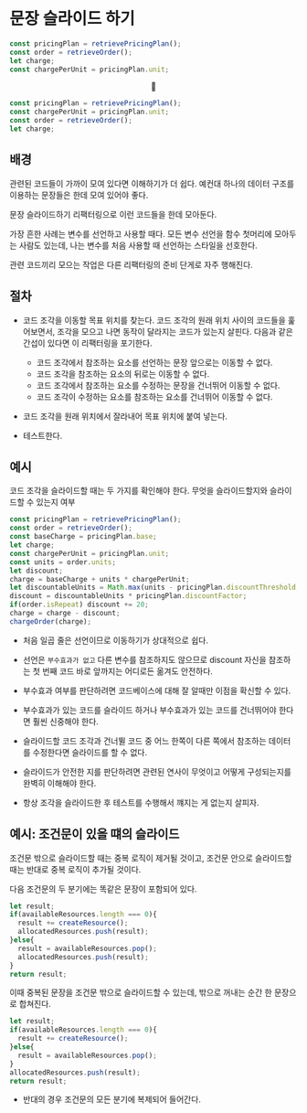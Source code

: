 # 문장 슬라이드 하기

```JavaScript
const pricingPlan = retrievePricingPlan();
const order = retrieveOrder();
let charge;
const chargePerUnit = pricingPlan.unit;
```

<center>🔽</center>

```JavaScript
const pricingPlan = retrievePricingPlan();
const chargePerUnit = pricingPlan.unit;
const order = retrieveOrder();
let charge;
```

## 배경

관련된 코드들이 가까이 모여 있다면 이해하기가 더 쉽다. 예컨대 하나의 데이터 구조를 이용하는 문장들은 한데 모여 있어야 좋다.

문장 슬라이드하기 리팩터링으로 이런 코드들을 한데 모아둔다.

가장 흔한 사례는 변수를 선언하고 사용할 때다. 모든 변수 선언을 함수 첫머리에 모아두는 사람도 있는데, 나는 변수를 처음 사용할 때 선언하는 스타일을 선호한다.

관련 코드끼리 모으는 작업은 다른 리팩터링의 준비 단게로 자주 행해진다.

## 절차

-   코드 조각을 이동할 목표 위치를 찾는다. 코드 조각의 원래 위치 사이의 코드들을 훑어보면서, 조각을 모으고 나면 동작이 달라지는 코드가 있는지 살핀다. 다음과 같은 간섭이 있다면 이 리팩터링을 포기한다.

    -   코드 조각에서 참조하는 요소를 선언하는 문장 앞으로는 이동할 수 없다.
    -   코드 조각을 참조하는 요소의 뒤로는 이동할 수 없다.
    -   코드 조각에서 참조하는 요소를 수정하는 문장을 건너뛰어 이동할 수 없다.
    -   코드 조각이 수정하는 요소를 참조하는 요소를 건너뛰어 이동할 수 없다.

-   코드 조각을 원래 위치에서 잘라내어 목표 위치에 붙여 넣는다.

-   테스트한다.

## 예시

코드 조각을 슬라이드할 때는 두 가지를 확인해야 한다. 무엇을 슬라이드할지와 슬라이드할 수 있는지 여부

```JavaScript
const pricingPlan = retrievePricingPlan();
const order = retrieveOrder();
const baseCharge = pricingPlan.base;
let charge;
const chargePerUnit = pricingPlan.unit;
const units = order.units;
let discount;
charge = baseCharge + units * chargePerUnit;
let discountableUnits = Math.max(units - pricingPlan.discountThreshold, 0);
discount = discountableUnits * pricingPlan.discountFactor;
if(order.isRepeat) discount += 20;
charge = charge - discount;
chargeOrder(charge);
```

-   처음 일곱 줄은 선언이므로 이동하기가 상대적으로 쉽다.

-   선언은 `부수효과가 없고` 다른 변수를 참조하지도 않으므로 discount 자신을 참조하는 첫 번째 코드 바로 앞까지는 어디로든 옮겨도 안전하다.

-   부수효과 여부를 판단하려면 코드베이스에 대해 잘 알때만 이점을 확신할 수 있다.

-   부수효과가 있는 코드를 슬라이드 하거나 부수효과가 있는 코드를 건너뛰어야 한다면 훨씬 신중해야 한다.

-   슬라이드할 코드 조각과 건너뛸 코드 중 어느 한쪽이 다른 쪽에서 참조하는 데이터를 수정한다면 슬라이드를 할 수 없다.

-   슬라이드가 안전한 지를 판단하려면 관련된 연사이 무엇이고 어떻게 구성되는지를 완벽히 이해해야 한다.

-   항상 조각을 슬라이드한 후 테스트를 수행해서 꺠지는 게 없는지 살피자.

## 예시: 조건문이 있을 떄의 슬라이드

조건문 밖으로 슬라이드할 때는 중복 로직이 제거될 것이고, 조건문 안으로 슬라이드할 때는 반대로 중복 로직이 추가될 것이다.

다음 조건문의 두 분기에는 똑같은 문장이 포함되어 있다.

```JavaScript
let result;
if(availableResources.length === 0){
  result += createResource();
  allocatedResources.push(result);
}else{
  result = availableResources.pop();
  allocatedResources.push(result);
}
return result;
```

이때 중복된 문장을 조건문 밖으로 슬라이드할 수 있는데, 밖으로 꺼내는 순간 한 문장으로 합쳐진다.

```JavaScript
let result;
if(availableResources.length === 0){
  result += createResource();
}else{
  result = availableResources.pop();
}
allocatedResources.push(result);
return result;
```

-   반대의 경우 조건문의 모든 분기에 복제되어 들어간다.
